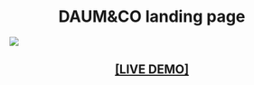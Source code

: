 
<h1 align="center">DAUM&CO landing page </h1>
<img src="https://blogger.googleusercontent.com/img/b/R29vZ2xl/AVvXsEjL10E0HbvmFFTqSNh2hwwG1wcl50RQlusN1XXyOcw7PGW9gfNEmK0QpfxWC2B4V09gUEJgvWWmlKz8v2kscqeqm-Yb7XXOR8xkqQ-ak4jJ0NdrIV79AP5AhCCDV_jin15nSGUwuI-zTsoW1Ju3oUcaxS3jd0eE2JkwXw03tusKBqLXnQadz9QCdkbLjw/s1600/Recording%202022-10-18%20at%2023.10.25.gif">
<h2 align="center"><a href="https://levelupdefy.github.io/daum-and-co/">[LIVE DEMO]</a><h2>